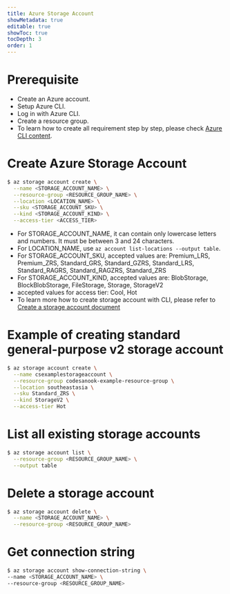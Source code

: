 ```yaml
---
title: Azure Storage Account
showMetadata: true
editable: true
showToc: true
tocDepth: 3
order: 1
---
```


# Prerequisite
- Create an Azure account.
- Setup Azure CLI.
- Log in with Azure CLI.
- Create a resource group.
- To learn how to create all requirement step by step, please check [Azure CLI content](/cloud-hosting/azure/azure-cli).

# Create Azure Storage Account
```sh
$ az storage account create \
  --name <STORAGE_ACCOUNT_NAME> \
  --resource-group <RESOURCE_GROUP_NAME> \
  --location <LOCATION_NAME> \
  --sku <STORAGE_ACCOUNT_SKU> \
  --kind <STORAGE_ACCOUNT_KIND> \
  --access-tier <ACCESS_TIER>

```
- For STORAGE_ACCOUNT_NAME, it can contain only lowercase letters and numbers. It must be between 3 and 24 characters.
- For LOCATION_NAME, use `az account list-locations --output table`.
- For STORAGE_ACCOUNT_SKU, accepted values are: Premium_LRS, Premium_ZRS, Standard_GRS, Standard_GZRS, Standard_LRS, Standard_RAGRS, Standard_RAGZRS, Standard_ZRS
- For STORAGE_ACCOUNT_KIND, accepted values are: BlobStorage, BlockBlobStorage, FileStorage, Storage, StorageV2
- accepted values for access tier: Cool, Hot
- To learn more how to create storage account with CLI, please refer to [Create a storage account document](https://docs.microsoft.com/en-us/azure/storage/common/storage-account-create?tabs=azure-cli)

# Example of creating standard general-purpose v2 storage account

```sh
$ az storage account create \
  --name csexamplestorageaccount \
  --resource-group codesanook-example-resource-group \
  --location southeastasia \
  --sku Standard_ZRS \
  --kind StorageV2 \
  --access-tier Hot
```

# List all existing storage accounts
```sh
$ az storage account list \
  --resource-group <RESOURCE_GROUP_NAME> \
  --output table
```

# Delete a storage account
```sh
$ az storage account delete \
  --name <STORAGE_ACCOUNT_NAME> \
  --resource-group <RESOURCE_GROUP_NAME>
```

# Get connection string
```sh
$ az storage account show-connection-string \
--name <STORAGE_ACCOUNT_NAME> \
--resource-group <RESOURCE_GROUP_NAME>
```
